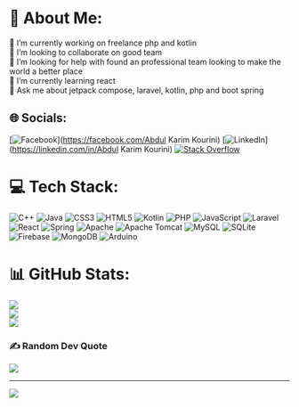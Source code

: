 # 💫 About Me:
🔭 I’m currently working on freelance php and kotlin<br>👯 I’m looking to collaborate on good team <br>🤝 I’m looking for help with found an professional team looking to make the world a better place<br>🌱 I’m currently learning react<br>💬 Ask me about jetpack compose, laravel, kotlin, php and boot spring


## 🌐 Socials:
[![Facebook](https://img.shields.io/badge/Facebook-%231877F2.svg?logo=Facebook&logoColor=white)](https://facebook.com/Abdul Karim Kourini) [![LinkedIn](https://img.shields.io/badge/LinkedIn-%230077B5.svg?logo=linkedin&logoColor=white)](https://linkedin.com/in/Abdul Karim Kourini) [![Stack Overflow](https://img.shields.io/badge/-Stackoverflow-FE7A16?logo=stack-overflow&logoColor=white)](https://stackoverflow.com/users/22723359) 

# 💻 Tech Stack:
![C++](https://img.shields.io/badge/c++-%2300599C.svg?style=plastic&logo=c%2B%2B&logoColor=white) ![Java](https://img.shields.io/badge/java-%23ED8B00.svg?style=plastic&logo=openjdk&logoColor=white) ![CSS3](https://img.shields.io/badge/css3-%231572B6.svg?style=plastic&logo=css3&logoColor=white) ![HTML5](https://img.shields.io/badge/html5-%23E34F26.svg?style=plastic&logo=html5&logoColor=white) ![Kotlin](https://img.shields.io/badge/kotlin-%237F52FF.svg?style=plastic&logo=kotlin&logoColor=white) ![PHP](https://img.shields.io/badge/php-%23777BB4.svg?style=plastic&logo=php&logoColor=white) ![JavaScript](https://img.shields.io/badge/javascript-%23323330.svg?style=plastic&logo=javascript&logoColor=%23F7DF1E) ![Laravel](https://img.shields.io/badge/laravel-%23FF2D20.svg?style=plastic&logo=laravel&logoColor=white) ![React](https://img.shields.io/badge/react-%2320232a.svg?style=plastic&logo=react&logoColor=%2361DAFB) ![Spring](https://img.shields.io/badge/spring-%236DB33F.svg?style=plastic&logo=spring&logoColor=white) ![Apache](https://img.shields.io/badge/apache-%23D42029.svg?style=plastic&logo=apache&logoColor=white) ![Apache Tomcat](https://img.shields.io/badge/apache%20tomcat-%23F8DC75.svg?style=plastic&logo=apache-tomcat&logoColor=black) ![MySQL](https://img.shields.io/badge/mysql-4479A1.svg?style=plastic&logo=mysql&logoColor=white) ![SQLite](https://img.shields.io/badge/sqlite-%2307405e.svg?style=plastic&logo=sqlite&logoColor=white) ![Firebase](https://img.shields.io/badge/firebase-a08021?style=plastic&logo=firebase&logoColor=ffcd34) ![MongoDB](https://img.shields.io/badge/MongoDB-%234ea94b.svg?style=plastic&logo=mongodb&logoColor=white) ![Arduino](https://img.shields.io/badge/-Arduino-00979D?style=plastic&logo=Arduino&logoColor=white)
# 📊 GitHub Stats:
![](https://github-readme-stats.vercel.app/api?username=AK2000YY&theme=dark&hide_border=false&include_all_commits=false&count_private=false)<br/>
![](https://github-readme-streak-stats.herokuapp.com/?user=AK2000YY&theme=dark&hide_border=false)<br/>
![](https://github-readme-stats.vercel.app/api/top-langs/?username=AK2000YY&theme=dark&hide_border=false&include_all_commits=false&count_private=false&layout=compact)

### ✍️ Random Dev Quote
![](https://quotes-github-readme.vercel.app/api?type=horizontal&theme=radical)

---
[![](https://visitcount.itsvg.in/api?id=AK2000YY&icon=0&color=0)](https://visitcount.itsvg.in)

<!-- Proudly created with GPRM ( https://gprm.itsvg.in ) -->
